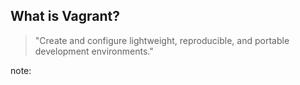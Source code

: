 ##  What is Vagrant?

> "Create and configure lightweight, reproducible, and portable development
environments."

note:
